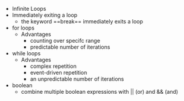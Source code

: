 - Infinite Loops
- Immediately exiting a loop
	- the keyword ==break== immediately exits a loop
- for loops
	- Advantages
		- counting over specifc range
		- predictable number of iterations
- while loops
	- Advantages
		- complex repetition
		- event-driven repetition
		- an unpredictable number of iterations
- boolean
	- combine multiple boolean expressions with || (or) and && (and)